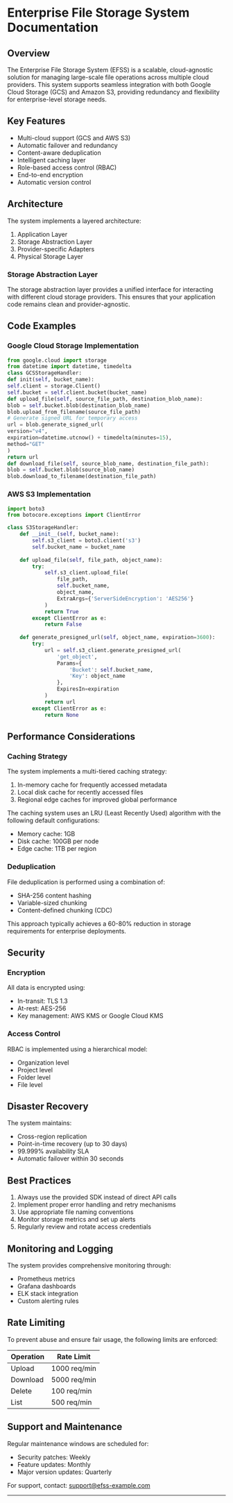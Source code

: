 # Enterprise File Storage System Documentation

## Overview

The Enterprise File Storage System (EFSS) is a scalable, cloud-agnostic solution for managing large-scale file operations across multiple cloud providers. This system supports seamless integration with both Google Cloud Storage (GCS) and Amazon S3, providing redundancy and flexibility for enterprise-level storage needs.

## Key Features

- Multi-cloud support (GCS and AWS S3)
- Automatic failover and redundancy
- Content-aware deduplication
- Intelligent caching layer
- Role-based access control (RBAC)
- End-to-end encryption
- Automatic version control

## Architecture

The system implements a layered architecture:

1. Application Layer
2. Storage Abstraction Layer
3. Provider-specific Adapters
4. Physical Storage Layer

### Storage Abstraction Layer

The storage abstraction layer provides a unified interface for interacting with different cloud storage providers. This ensures that your application code remains clean and provider-agnostic.

## Code Examples

### Google Cloud Storage Implementation

```python
from google.cloud import storage
from datetime import datetime, timedelta
class GCSStorageHandler:
def init(self, bucket_name):
self.client = storage.Client()
self.bucket = self.client.bucket(bucket_name)
def upload_file(self, source_file_path, destination_blob_name):
blob = self.bucket.blob(destination_blob_name)
blob.upload_from_filename(source_file_path)
# Generate signed URL for temporary access
url = blob.generate_signed_url(
version="v4",
expiration=datetime.utcnow() + timedelta(minutes=15),
method="GET"
)
return url
def download_file(self, source_blob_name, destination_file_path):
blob = self.bucket.blob(source_blob_name)
blob.download_to_filename(destination_file_path)
```

### AWS S3 Implementation

```python
import boto3
from botocore.exceptions import ClientError

class S3StorageHandler:
    def __init__(self, bucket_name):
        self.s3_client = boto3.client('s3')
        self.bucket_name = bucket_name
    
    def upload_file(self, file_path, object_name):
        try:
            self.s3_client.upload_file(
                file_path,
                self.bucket_name,
                object_name,
                ExtraArgs={'ServerSideEncryption': 'AES256'}
            )
            return True
        except ClientError as e:
            return False
    
    def generate_presigned_url(self, object_name, expiration=3600):
        try:
            url = self.s3_client.generate_presigned_url(
                'get_object',
                Params={
                    'Bucket': self.bucket_name,
                    'Key': object_name
                },
                ExpiresIn=expiration
            )
            return url
        except ClientError as e:
            return None
```

## Performance Considerations

### Caching Strategy

The system implements a multi-tiered caching strategy:

1. In-memory cache for frequently accessed metadata
2. Local disk cache for recently accessed files
3. Regional edge caches for improved global performance

The caching system uses an LRU (Least Recently Used) algorithm with the following default configurations:

- Memory cache: 1GB
- Disk cache: 100GB per node
- Edge cache: 1TB per region

### Deduplication

File deduplication is performed using a combination of:

- SHA-256 content hashing
- Variable-sized chunking
- Content-defined chunking (CDC)

This approach typically achieves a 60-80% reduction in storage requirements for enterprise deployments.

## Security

### Encryption

All data is encrypted using:

- In-transit: TLS 1.3
- At-rest: AES-256
- Key management: AWS KMS or Google Cloud KMS

### Access Control

RBAC is implemented using a hierarchical model:

- Organization level
- Project level
- Folder level
- File level

## Disaster Recovery

The system maintains:

- Cross-region replication
- Point-in-time recovery (up to 30 days)
- 99.999% availability SLA
- Automatic failover within 30 seconds

## Best Practices

1. Always use the provided SDK instead of direct API calls
2. Implement proper error handling and retry mechanisms
3. Use appropriate file naming conventions
4. Monitor storage metrics and set up alerts
5. Regularly review and rotate access credentials

## Monitoring and Logging

The system provides comprehensive monitoring through:

- Prometheus metrics
- Grafana dashboards
- ELK stack integration
- Custom alerting rules

## Rate Limiting

To prevent abuse and ensure fair usage, the following limits are enforced:

| Operation | Rate Limit |
|-----------|------------|
| Upload    | 1000 req/min |
| Download  | 5000 req/min |
| Delete    | 100 req/min |
| List      | 500 req/min |

## Support and Maintenance

Regular maintenance windows are scheduled for:

- Security patches: Weekly
- Feature updates: Monthly
- Major version updates: Quarterly

For support, contact: support@efss-example.com

---
